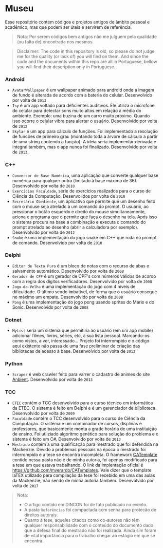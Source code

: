 # Museu

Esse repositório contém códigos e projetos antigos de âmbito pessoal e acadêmico, mas que podem ser úteis e servirem de referência.
> Nota: Por serem códigos bem antigos não me julguem pela qualidade (ou falta de) encontrada nos mesmos.

> Disclaimer: The code in this repository is old, so please do not judge me for the quality (or lack of) you will find on them. And since the code and the documents within this repo are all in Portuguese, bellow you will find their description only in Portuguese.

### Android
* `AvatarWallpaper` é um wallpaper animado para android onde a imagem de fundo é alterada de acordo com a bateria do celular. Desenvolvido por volta de `2013`
* `Isy` é um app voltado para deficientes auditivos. Ele utiliza o microfone do celular para detectar sons muito altos em relação à média do ambiente. Exemplo: uma buzina de um carro muito próximo. Quando isso ocorre o celular vibra para alertar o usuário. Desenvolvido por volta de `2012`
* `Skylar` é um app para cálculo de funções. Foi implementado a resolução de funcões de primeiro grau (montando toda a árvore de cálculo a partir de uma string contendo a função). A ideia seria implementar derivada e integral também, mas o app nunca foi finalizado. Desenvolvido por volta de `2013`.

### C++
* `Conversor de Base Numérica`, uma aplicação que converte qualquer base numérica para qualquer outra (limitado à base máxima de 36). Desenvolvido por volta de `2010`
* `Exercícios Faculdade`, série de exercícios realizados para o curso de Ciência da Computação. Desenvolidos por volta de `2010`
* `Secretário Obediente`, um aplicativo que permite que um desenho feito com o mouse seja atrelado à um comando do prompt. O usuário, ao pressionar o botão esquerdo e direito do mouse simultaneamente, aciona o programa que o permite que faça o desenho na tela. Após isso o sistema procura na base a combinação e executa o comando do prompt atrelado ao desenho (abrir a calculadora por exemplo). Desenvolvido por volta de `2012`
* `Snake` é uma implementação do jogo snake em C++ que roda no prompt de comando. Desenvolvido por volta de `2010`

### Delphi

* `Editor de Texto Puro` é um bloco de notas com o recurso de abas e salvamento automático. Desenvolvido por volta de `2008`
* `Gerador de CPF` é um gerador de CPF's com números válidos de acordo com a regra dos dígitos verificadores. Desenvolvido por volta de `2008`
* `Jogo-da-Velha` é uma implementação do jogo com 4 níveis de dificuldade. O último sendo imbatível, de forma que o usuário consegue no máximo um empate. Desenvolvido por volta de `2008`
* `Pong` é uma implementação do jogo pong usando sprites do Mario e do Sonic. Desenvolvido por volta de `2008`

### Dotnet

* `MyList` seria um sistema que permitiria ao usuário (em um app mobile) adicionar filmes, livros, séries, etc, à sua lista pessoal. Marcando-os como vistos, a ver, interessado... Projeto foi interrompido e o código aqui existente não passa de uma fase preliminar de criação das bibliotecas de acesso à base. Desenvolvido por volta de `2013`

### Python

* `Scraper` é web crawler feito para varrer o cadastro de animes do site [Anbient](http://www.anbient.net). Desenvolvido por volta de `2013`

### TCC

* `ETEC` contém o TCC desenvolvido para o curso técnico em informática da ETEC. O sistema é feito em Delphi e é um gerenciador de bilblioteca. Desenvolvido por volta de `2009`
* `Faculdade` contém o TCC desenvolvido para o curso de Ciência da Computação. O sistema é um combinador de cursos, displinas e professores, que basicamente monta a grade horária de uma instituição de ensino. Foi utilziado algoritmo genético para solução do problema e o sistema é feito em C#. Desenvolvido por volta de `2013`
* `Mestrado` contém a uma qualificação para mestrado que foi defendida na Mackenzie. Devido a problemas pessoais na época o mestrado foi interrompido e a tese se encontra incompleta. O framework [CATemplate](https://github.com/mverardo/CATemplates) contido nessa pasta não é de minha autoria, foi apenas modificado para a tese em que estava trabalhando. O link da implentação oficial é <https://github.com/mverardo/CATemplates>. Vale dizer que o template laTEX utilizado para compilação da tese foi recebido em uma das aulas da Mackenzie, não sendo de minha autoria também. Desenvolvido por volta de `2017`
> Nota: 
> * O artigo contido em DINCON foi de fato publicado no evento.
> * A pasta `Referências` foi compactada com senha para protecão de direitos autorais.
> * Quanto à tese, aqueles citados como co-autores não têm qualquer responsabilidade com o conteúdo do documento dado que a defesa final do mestrado não foi realizada. Ainda sim foram de vital importância para o trabalho chegar ao estágio em que se encontra.